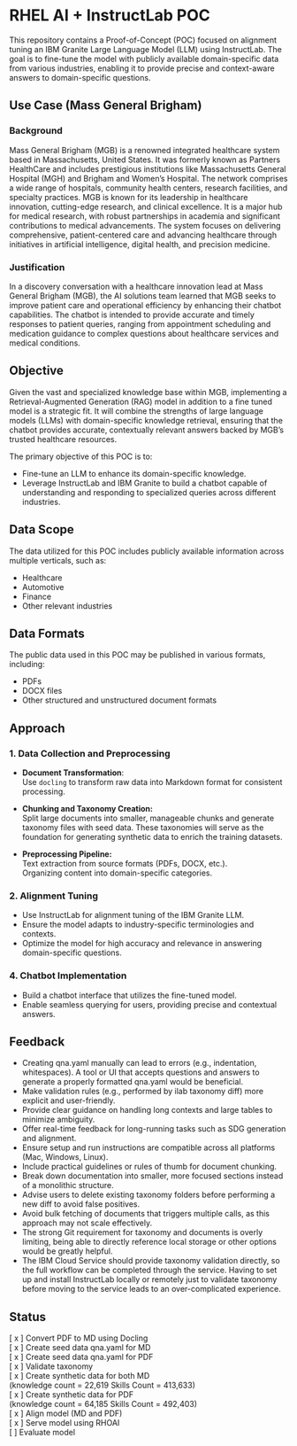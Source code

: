 # RHEL AI + InstructLab POC

This repository contains a Proof-of-Concept (POC) focused on alignment tuning an IBM Granite Large Language Model (LLM) using InstructLab. The goal is to fine-tune the model with publicly available domain-specific data from various industries, enabling it to provide precise and context-aware answers to domain-specific questions.

## Use Case (Mass General Brigham)

### Background

Mass General Brigham (MGB) is a renowned integrated healthcare system based in Massachusetts, United States. It was formerly known as Partners HealthCare and includes prestigious institutions like Massachusetts General Hospital (MGH) and Brigham and Women’s Hospital. The network comprises a wide range of hospitals, community health centers, research facilities, and specialty practices.
MGB is known for its leadership in healthcare innovation, cutting-edge research, and clinical excellence. It is a major hub for medical research, with robust partnerships in academia and significant contributions to medical advancements. The system focuses on delivering comprehensive, patient-centered care and advancing healthcare through initiatives in artificial intelligence, digital health, and precision medicine.

### Justification

In a discovery conversation with a healthcare innovation lead at Mass General Brigham (MGB), the AI solutions team learned that MGB seeks to improve patient care and operational efficiency by enhancing their chatbot capabilities. The chatbot is intended to provide accurate and timely responses to patient queries, ranging from appointment scheduling and medication guidance to complex questions about healthcare services and medical conditions.

## Objective

Given the vast and specialized knowledge base within MGB, implementing a Retrieval-Augmented Generation (RAG) model in addition to a fine tuned model is a strategic fit. It will combine the strengths of large language models (LLMs) with domain-specific knowledge retrieval, ensuring that the chatbot provides accurate, contextually relevant answers backed by MGB’s trusted healthcare resources.

The primary objective of this POC is to:

- Fine-tune an LLM to enhance its domain-specific knowledge.
- Leverage InstructLab and IBM Granite to build a chatbot capable of understanding and responding to specialized queries across different industries.

## Data Scope

The data utilized for this POC includes publicly available information across multiple verticals, such as:

- Healthcare
- Automotive
- Finance
- Other relevant industries

## Data Formats

The public data used in this POC may be published in various formats, including:

- PDFs
- DOCX files
- Other structured and unstructured document formats

## Approach

### 1. Data Collection and Preprocessing

- **Document Transformation**:  
  Use `docling` to transform raw data into Markdown format for consistent processing.

- **Chunking and Taxonomy Creation:**  
  Split large documents into smaller, manageable chunks and generate taxonomy files with seed data. These taxonomies will serve as the foundation for generating synthetic data to enrich the training datasets.

- **Preprocessing Pipeline:**  
  Text extraction from source formats (PDFs, DOCX, etc.).  
  Organizing content into domain-specific categories.

### 2. Alignment Tuning

- Use InstructLab for alignment tuning of the IBM Granite LLM.
- Ensure the model adapts to industry-specific terminologies and contexts.
- Optimize the model for high accuracy and relevance in answering domain-specific questions.

### 4. Chatbot Implementation

- Build a chatbot interface that utilizes the fine-tuned model.
- Enable seamless querying for users, providing precise and contextual answers.

## Feedback

- Creating qna.yaml manually can lead to errors (e.g., indentation, whitespaces). A tool or UI that accepts questions and answers to generate a properly formatted qna.yaml would be beneficial.
- Make validation rules (e.g., performed by ilab taxonomy diff) more explicit and user-friendly.
- Provide clear guidance on handling long contexts and large tables to minimize ambiguity.
- Offer real-time feedback for long-running tasks such as SDG generation and alignment.
- Ensure setup and run instructions are compatible across all platforms (Mac, Windows, Linux).
- Include practical guidelines or rules of thumb for document chunking.
- Break down documentation into smaller, more focused sections instead of a monolithic structure.
- Advise users to delete existing taxonomy folders before performing a new diff to avoid false positives.
- Avoid bulk fetching of documents that triggers multiple calls, as this approach may not scale effectively.
- The strong Git requirement for taxonomy and documents is overly limiting, being able to directly reference local storage or other options would be greatly helpful.
- The IBM Cloud Service should provide taxonomy validation directly, so the full workflow can be completed through the service. Having to set up and install InstructLab locally or remotely just to validate taxonomy before moving to the service leads to an over-complicated experience.

## Status

[ x ] Convert PDF to MD using Docling  
[ x ] Create seed data qna.yaml for MD  
[ x ] Create seed data qna.yaml for PDF  
[ x ] Validate taxonomy  
[ x ] Create synthetic data for both MD  
(knowledge count = 22,619 Skills Count = 413,633)  
[ x ] Create synthetic data for PDF  
(knowledge count = 64,185 Skills Count = 492,403)  
[ x ] Align model (MD and PDF)  
[ x ] Serve model using RHOAI  
[ ] Evaluate model
